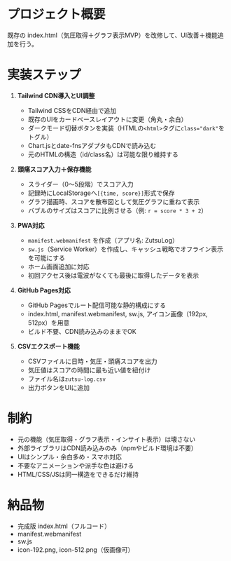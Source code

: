 # プロジェクト概要
既存の index.html（気圧取得＋グラフ表示MVP）を改修して、UI改善＋機能追加を行う。

# 実装ステップ
1. **Tailwind CDN導入とUI調整**
   - Tailwind CSSをCDN経由で追加
   - 既存のUIをカードベースレイアウトに変更（角丸・余白）
   - ダークモード切替ボタンを実装（HTMLの`<html>`タグに`class="dark"`をトグル）
   - Chart.jsとdate-fnsアダプタもCDNで読み込む
   - 元のHTMLの構造（id/class名）は可能な限り維持する

2. **頭痛スコア入力＋保存機能**
   - スライダー（0〜5段階）でスコア入力
   - 記録時にLocalStorageへ`[{time, score}]`形式で保存
   - グラフ描画時、スコアを散布図として気圧グラフに重ねて表示
   - バブルのサイズはスコアに比例させる（例: `r = score * 3 + 2`）

3. **PWA対応**
   - `manifest.webmanifest` を作成（アプリ名: ZutsuLog）
   - `sw.js`（Service Worker）を作成し、キャッシュ戦略でオフライン表示を可能にする
   - ホーム画面追加に対応
   - 初回アクセス後は電波がなくても最後に取得したデータを表示

4. **GitHub Pages対応**
   - GitHub Pagesでルート配信可能な静的構成にする
   - index.html, manifest.webmanifest, sw.js, アイコン画像（192px, 512px）を用意
   - ビルド不要、CDN読み込みのままでOK

5. **CSVエクスポート機能**
   - CSVファイルに日時・気圧・頭痛スコアを出力
   - 気圧値はスコアの時間に最も近い値を紐付け
   - ファイル名は`zutsu-log.csv`
   - 出力ボタンをUIに追加

# 制約
- 元の機能（気圧取得・グラフ表示・インサイト表示）は壊さない
- 外部ライブラリはCDN読み込みのみ（npmやビルド環境は不要）
- UIはシンプル・余白多め・スマホ対応
- 不要なアニメーションや派手な色は避ける
- HTML/CSS/JSは同一構造をできるだけ維持

# 納品物
- 完成版 index.html（フルコード）
- manifest.webmanifest
- sw.js
- icon-192.png, icon-512.png（仮画像可）